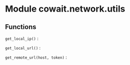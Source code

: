 Module cowait.network.utils
===========================

Functions
---------

    
`get_local_ip()`
:   

    
`get_local_url()`
:   

    
`get_remote_url(host, token)`
: